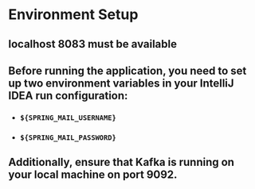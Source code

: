 # Environment Setup

## localhost 8083 must be available
## Before running the application, you need to set up two environment variables in your IntelliJ IDEA run configuration:

- ### **`${SPRING_MAIL_USERNAME}`**
- ### **`${SPRING_MAIL_PASSWORD}`**

## Additionally, ensure that Kafka is running on your local machine on **port 9092**.
